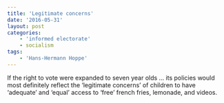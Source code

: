 ```yaml
---
title: 'Legitimate concerns'
date: '2016-05-31'
layout: post
categories:
    - 'informed electorate'
    - socialism
tags:
    - 'Hans-Hermann Hoppe'
---
```


If the right to vote were expanded to seven year olds … its policies would most definitely reflect the ‘legitimate concerns’ of children to have ‘adequate’ and ‘equal’ access to ‘free’ french fries, lemonade, and videos.